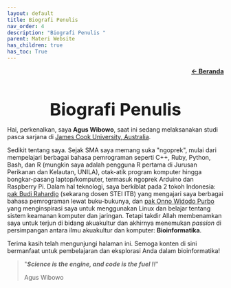 ```yaml
---
layout: default
title: Biografi Penulis
nav_order: 4
description: "Biografi Penulis "
parent: Materi Website
has_children: true
has_toc: True
---
```


<p style="text-align: right; font-size: 0.9rem;">
  <a href="https://www.bowo.digital/" style="font-weight: bold;">← Beranda</a>
</p>

<h1 style="text-align: center; font-size: 2.5rem; font-weight: bold; margin-bottom: 0.5rem;">
  <a href="https://www.bowo.digital/docs/bio.html" style="text-decoration: none; color: inherit;">
    Biografi Penulis
  </a>
</h1>

<p style="text-align: left;">
  Hai, perkenalkan, saya <strong>Agus Wibowo</strong>, saat ini sedang melaksanakan studi pasca sarjana di 
  <a href="https://www.jcu.edu.au/">James Cook University, Australia</a>.
</p>

<p style="text-align: left;">
  Sedikit tentang saya. Sejak SMA saya memang suka "ngoprek", mulai dari mempelajari berbagai bahasa pemrograman seperti C++, Ruby, Python, Bash, dan R (mungkin saya adalah pengguna R pertama di Jurusan Perikanan dan Kelautan, UNILA), otak-atik program komputer hingga bongkar-pasang laptop/komputer, termasuk ngoprek Arduino dan Raspberry Pi. Dalam hal teknologi, saya berkiblat pada 2 tokoh Indonesia: <a href="https://github.com/rahard">pak Budi Rahardjo</a> (sekarang dosen STEI ITB) yang mengajari saya berbagai bahasa pemrograman lewat buku-bukunya, dan <a href="https://onnocenter.or.id/">pak Onno Widodo Purbo</a> yang menginspirasi saya untuk menggunakan Linux dan belajar tentang sistem keamanan komputer dan jaringan. Tetapi takdir Allah membenamkan saya untuk terjun di bidang akuakultur dan akhirnya menemukan <em>passion</em> di persimpangan antara ilmu akuakultur dan komputer: <strong>Bioinformatika</strong>.
</p>

Terima kasih telah mengunjungi halaman ini. Semoga konten di sini bermanfaat untuk pembelajaran dan eksplorasi Anda dalam bioinformatika!

> "***Science is the engine, and code is the fuel !!***"
>
> Agus Wibowo